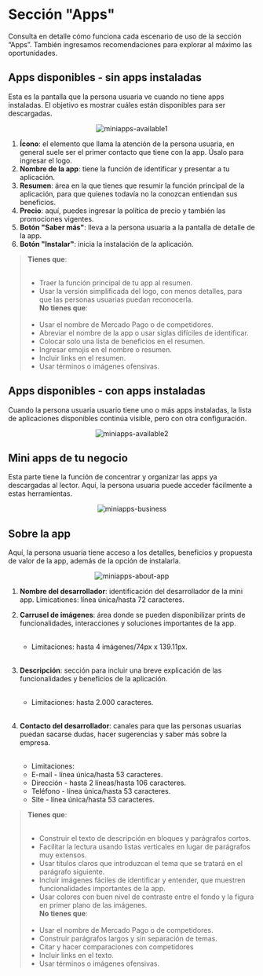 # Sección "Apps"

Consulta en detalle cómo funciona cada escenario de uso de la sección “Apps”. También ingresamos recomendaciones para explorar al máximo las oportunidades.

## Apps disponibles - sin apps instaladas

Esta es la pantalla que la persona usuaria ve cuando no tiene apps instaladas. El objetivo es mostrar cuáles están disponibles para ser descargadas.

<center>

![miniapps-available1](/mini-apps/miniapps-available1-es.png)

</center>

1. **Ícono**: el elemento que llama la atención de la persona usuaria, en general suele ser el primer contacto que tiene con la app. Úsalo para ingresar el logo.
2. **Nombre de la app**: tiene la función de identificar y presentar a tu aplicación.
3. **Resumen**: área en la que tienes que resumir la función principal de la aplicación, para que quienes todavía no la conozcan entiendan sus beneficios.
4. **Precio**: aquí, puedes ingresar la política de precio y también las promociones vigentes.
5. **Botón "Saber más"**: lleva a la persona usuaria a la pantalla de detalle de la app.
6. **Botón "Instalar"**: inicia la instalación de la aplicación.

> **Tienes que**:<br><br>
> * Traer la función principal de tu app al resumen.
> * Usar la versión simplificada del logo, con menos detalles, para que las personas usuarias puedan reconocerla.<br>
> **No tienes que**:<br><br>
> * Usar el nombre de Mercado Pago o de competidores.
> * Abreviar el nombre de la app o usar siglas difíciles de identificar.
> * Colocar solo una lista de beneficios en el resumen.
> * Ingresar emojis en el nombre o resumen.
> * Incluir links en el resumen.
> * Usar términos o imágenes ofensivas.

## Apps disponibles - con apps instaladas

Cuando la persona usuaria usuario tiene uno o más apps instaladas, la lista de aplicaciones disponibles continúa visible, pero con otra configuración.

<center>

![miniapps-available2](/mini-apps/miniapps-available2-es.png)

</center>

## Mini apps de tu negocio

Esta parte tiene la función de concentrar y organizar las apps ya descargadas al lector. Aquí, la persona usuaria puede acceder fácilmente a estas herramientas.

<center>

![miniapps-business](/mini-apps/miniapps-business-es.png)

</center>

## Sobre la app

Aquí, la persona usuaria tiene acceso a los detalles, beneficios y propuesta de valor de la app, además de la opción de instalarla.

<center>

![miniapps-about-app](/mini-apps/miniapps-about-app-es.png)

</center>

1. **Nombre del desarrollador**: identificación del desarrollador de la mini app. Limicationes: línea única/hasta 72 caracteres.
2. **Carrusel de imágenes**: área donde se pueden disponibilizar prints de funcionalidades, interacciones y soluciones importantes de la app.<br><br> 

   * Limitaciones: hasta 4 imágenes/74px x 139.11px.<br><br> 

3. **Descripción**: sección para incluir una breve explicación de las funcionalidades y beneficios de la aplicación.<br><br>

   * Limitaciones: hasta 2.000 caracteres.<br><br>

4. **Contacto del desarrollador**: canales para que las personas usuarias puedan sacarse dudas, hacer sugerencias y saber más sobre la empresa.<br><br>

   * Limitaciones:
   * E-mail - línea única/hasta 53 caracteres.
   * Dirección - hasta 2 líneas/hasta 106 caracteres.
   * Teléfono - línea única/hasta 53 caracteres.
   * Site - línea única/hasta 53 caracteres.

> **Tienes que**:<br><br>
> * Construir el texto de descripción en bloques y parágrafos cortos.
> * Facilitar la lectura usando listas verticales en lugar de parágrafos muy extensos.
> * Usar títulos claros que introduzcan el tema que se  tratará en el parágrafo siguiente.
> * Incluir imágenes fáciles de identificar y entender, que muestren funcionalidades importantes de la app.
> * Usar colores con buen nivel de contraste entre el fondo y la figura en primer plano de las imágenes.<br>
> **No tienes que**:<br><br>
> * Usar el nombre de Mercado Pago o de competidores.
> * Construir parágrafos largos y sin separación de temas.
> * Citar y hacer comparaciones con competidores
> * Incluir links en el texto.
> * Usar términos o imágenes ofensivas.